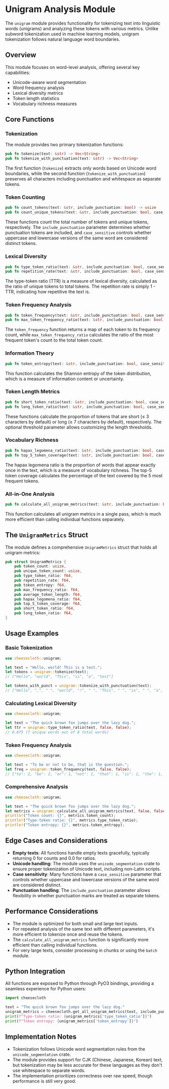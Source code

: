 # Unigram Analysis Module

The `unigram` module provides functionality for tokenizing text into linguistic words (unigrams) and analyzing these tokens with various metrics. Unlike subword tokenization used in machine learning models, unigram tokenization follows natural language word boundaries.

## Overview

This module focuses on word-level analysis, offering several key capabilities:
- Unicode-aware word segmentation
- Word frequency analysis
- Lexical diversity metrics
- Token length statistics
- Vocabulary richness measures

## Core Functions

### Tokenization

The module provides two primary tokenization functions:

```rust
pub fn tokenize(text: &str) -> Vec<String>
pub fn tokenize_with_punctuation(text: &str) -> Vec<String>
```

The first function (`tokenize`) extracts only words based on Unicode word boundaries, while the second function (`tokenize_with_punctuation`) preserves all characters including punctuation and whitespace as separate tokens.

### Token Counting

```rust
pub fn count_tokens(text: &str, include_punctuation: bool) -> usize
pub fn count_unique_tokens(text: &str, include_punctuation: bool, case_sensitive: bool) -> usize
```

These functions count the total number of tokens and unique tokens, respectively. The `include_punctuation` parameter determines whether punctuation tokens are included, and `case_sensitive` controls whether uppercase and lowercase versions of the same word are considered distinct tokens.

### Lexical Diversity

```rust
pub fn type_token_ratio(text: &str, include_punctuation: bool, case_sensitive: bool) -> f64
pub fn repetition_rate(text: &str, include_punctuation: bool, case_sensitive: bool) -> f64
```

The type-token ratio (TTR) is a measure of lexical diversity, calculated as the ratio of unique tokens to total tokens. The repetition rate is simply 1 - TTR, indicating how repetitive the text is.

### Token Frequency Analysis

```rust
pub fn token_frequency(text: &str, include_punctuation: bool, case_sensitive: bool) -> HashMap<String, usize>
pub fn max_token_frequency_ratio(text: &str, include_punctuation: bool, case_sensitive: bool) -> f64
```

The `token_frequency` function returns a map of each token to its frequency count, while `max_token_frequency_ratio` calculates the ratio of the most frequent token's count to the total token count.

### Information Theory

```rust
pub fn token_entropy(text: &str, include_punctuation: bool, case_sensitive: bool) -> f64
```

This function calculates the Shannon entropy of the token distribution, which is a measure of information content or uncertainty.

### Token Length Metrics

```rust
pub fn short_token_ratio(text: &str, include_punctuation: bool, case_sensitive: bool, threshold: Option<usize>) -> f64
pub fn long_token_ratio(text: &str, include_punctuation: bool, case_sensitive: bool, threshold: Option<usize>) -> f64
```

These functions calculate the proportion of tokens that are short (≤ 3 characters by default) or long (≥ 7 characters by default), respectively. The optional threshold parameter allows customizing the length thresholds.

### Vocabulary Richness

```rust
pub fn hapax_legomena_ratio(text: &str, include_punctuation: bool, case_sensitive: bool) -> f64
pub fn top_5_token_coverage(text: &str, include_punctuation: bool, case_sensitive: bool) -> f64
```

The hapax legomena ratio is the proportion of words that appear exactly once in the text, which is a measure of vocabulary richness. The top-5 token coverage calculates the percentage of the text covered by the 5 most frequent tokens.

### All-in-One Analysis

```rust
pub fn calculate_all_unigram_metrics(text: &str, include_punctuation: bool, case_sensitive: bool) -> UnigramMetrics
```

This function calculates all unigram metrics in a single pass, which is much more efficient than calling individual functions separately.

## The `UnigramMetrics` Struct

The module defines a comprehensive `UnigramMetrics` struct that holds all unigram metrics:

```rust
pub struct UnigramMetrics {
    pub token_count: usize,
    pub unique_token_count: usize,
    pub type_token_ratio: f64,
    pub repetition_rate: f64,
    pub token_entropy: f64,
    pub max_frequency_ratio: f64,
    pub average_token_length: f64,
    pub hapax_legomena_ratio: f64,
    pub top_5_token_coverage: f64,
    pub short_token_ratio: f64,
    pub long_token_ratio: f64,
}
```

## Usage Examples

### Basic Tokenization

```rust
use cheesecloth::unigram;

let text = "Hello, world! This is a test.";
let tokens = unigram::tokenize(text);
// ["Hello", "world", "This", "is", "a", "test"]

let tokens_with_punct = unigram::tokenize_with_punctuation(text);
// ["Hello", ",", " ", "world", "!", " ", "This", " ", "is", " ", "a", " ", "test", "."]
```

### Calculating Lexical Diversity

```rust
use cheesecloth::unigram;

let text = "The quick brown fox jumps over the lazy dog.";
let ttr = unigram::type_token_ratio(text, false, false);
// 0.875 (7 unique words out of 8 total words)
```

### Token Frequency Analysis

```rust
use cheesecloth::unigram;

let text = "To be or not to be, that is the question.";
let freq = unigram::token_frequency(text, false, false);
// {"to": 2, "be": 2, "or": 1, "not": 1, "that": 1, "is": 1, "the": 1, "question": 1}
```

### Comprehensive Analysis

```rust
use cheesecloth::unigram;

let text = "The quick brown fox jumps over the lazy dog.";
let metrics = unigram::calculate_all_unigram_metrics(text, false, false);
println!("Token count: {}", metrics.token_count);
println!("Type-token ratio: {}", metrics.type_token_ratio);
println!("Token entropy: {}", metrics.token_entropy);
```

## Edge Cases and Considerations

- **Empty texts**: All functions handle empty texts gracefully, typically returning 0 for counts and 0.0 for ratios.
- **Unicode handling**: The module uses the `unicode_segmentation` crate to ensure proper tokenization of Unicode text, including non-Latin scripts.
- **Case sensitivity**: Many functions have a `case_sensitive` parameter that controls whether uppercase and lowercase versions of the same word are considered distinct.
- **Punctuation handling**: The `include_punctuation` parameter allows flexibility in whether punctuation marks are treated as separate tokens.

## Performance Considerations

- The module is optimized for both small and large text inputs.
- For repeated analysis of the same text with different parameters, it's more efficient to tokenize once and reuse the tokens.
- The `calculate_all_unigram_metrics` function is significantly more efficient than calling individual functions.
- For very large texts, consider processing in chunks or using the `batch` module.

## Python Integration

All functions are exposed to Python through PyO3 bindings, providing a seamless experience for Python users:

```python
import cheesecloth

text = "The quick brown fox jumps over the lazy dog."
unigram_metrics = cheesecloth.get_all_unigram_metrics(text, include_punctuation=False, case_sensitive=False)
print(f"Type-token ratio: {unigram_metrics['type_token_ratio']}")
print(f"Token entropy: {unigram_metrics['token_entropy']}")
```

## Implementation Notes

- Tokenization follows Unicode word segmentation rules from the `unicode_segmentation` crate.
- The module provides support for CJK (Chinese, Japanese, Korean) text, but tokenization may be less accurate for these languages as they don't use whitespace to separate words.
- The implementation prioritizes correctness over raw speed, though performance is still very good.